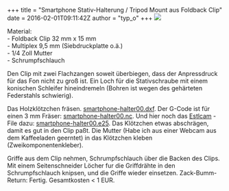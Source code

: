+++
title = "Smartphone Stativ-Halterung / Tripod Mount aus Foldback Clip"
date = 2016-02-01T09:11:42Z
author = "typ_o"
+++
![](https://flipdot.org/blog/uploads/cam-stativ.jpg)  
  
Material:  
\- Foldback Clip 32 mm x 15 mm  
\- Multiplex 9,5 mm (Siebdruckplatte o.ä.)  
\- 1/4 Zoll Mutter  
\- Schrumpfschlauch  
  
Den Clip mit zwei Flachzangen soweit überbiegen, dass der Anpressdruck
für das Fon nicht zu groß ist. Ein Loch für die Stativschraube mit
einem konischen Schleifer hineindremeln (Bohren ist wegen des gehärteten
Federstahls schwierig).  
  
Das Holzklötzchen fräsen.
[smartphone-halter00.dxf](https://flipdot.org/blog/uploads/smartphone-halter00.dxf "smartphone-halter00.dxf").
Der G-Code ist für einen 3 mm Fräser:
[smartphone-halter00.nc](https://flipdot.org/blog/uploads/smartphone-halter00.nc "smartphone-halter00.nc").
Und hier noch das [Estlcam](http://www.estlcam.com/) - File dazu:
[smartphone-halter00.e25](https://flipdot.org/blog/uploads/smartphone-halter00.e25 "smartphone-halter00.e25").
Das Klötzchen etwas abschrägen, damit es gut in den Clip paßt. Die
Mutter (Habe ich aus einer Webcam aus dem Kaffeeladen geerntet) in das
Klötzchen kleben (Zweikomponentenkleber).  
  
Griffe aus dem Clip nehmen, Schrumpfschlauch über die Backen des Clips.
Mit einem Seitenschneider Löcher fur die Griffdrähte in den
Schrumpfschlauch knipsen, und die Griffe wieder einsetzen.
Zack-Bumm-Return: Fertig. Gesamtkosten \< 1 EUR.
